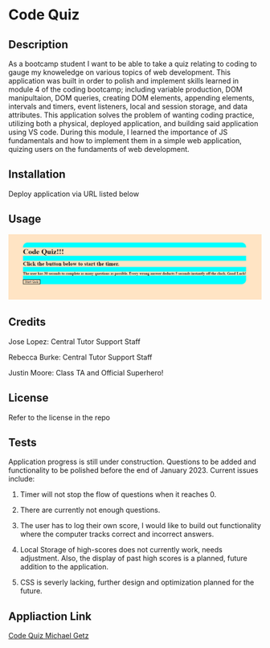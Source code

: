 # Code Quiz

## Description

As a bootcamp student I want to be able to take a quiz relating to coding to gauge my knoweledge on various topics of web development.
This application was built in order to polish and implement skills learned in module 4 of the coding bootcamp; including variable production,
DOM manipultaion, DOM queries, creating DOM elements, appending elements, intervals and timers, event listeners, local and session storage, and data attributes.
This application solves the problem of wanting coding practice, utilizing both a physical, deployed application, and building said application using VS code.
During this module, I learned the importance of JS fundamentals and how to implement them in a simple web application, quizing users on the fundaments of web development.

## Installation

Deploy application via URL listed below

## Usage

![Quiz Screenshot](assets/screenshot/Screenshot%202022-11-03%20214458.png)

## Credits

Jose Lopez: Central Tutor Support Staff

Rebecca Burke: Central Tutor Support Staff

Justin Moore: Class TA and Official Superhero!

## License

Refer to the license in the repo

## Tests

Application progress is still under construction. Questions to be added and functionality to be polished before the end of January 2023. Current issues include:

1. Timer will not stop the flow of questions when it reaches 0.

2. There are currently not enough questions.

3. The user has to log their own score, I would like to build out functionality where the computer tracks correct and incorrect answers.

4. Local Storage of high-scores does not currently work, needs adjustment. Also, the display of past high scores is a planned, future addition to the application.

5. CSS is severly lacking, further design and optimization planned for the future.

## Appliaction Link

[Code Quiz Michael Getz](https://mgetz34.github.io/xyz/)
